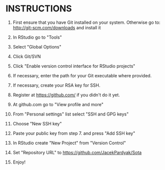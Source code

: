 # INSTRUCTIONS
 1. First ensure that you have Git installed on your system. Otherwise go to:
 http://git-scm.com/downloads and install it
 2. In RStudio go to "Tools"
 3. Select "Global Options"
 4. Click Git/SVN
 5. Click "Enable version control interface for RStudio projects"
 6. If necessary, enter the path for your Git executable where provided.
 7. If necessary, create your RSA key for SSH.

 8. Register at https://github.com/ if you didn't do it yet.
 9. At github.com go to "View profile and more"
10. From "Personal settings" list select "SSH and GPG keys"
11. Choose "New SSH key"
12. Paste your public key from step 7. and press "Add SSH key"

13. In RStudio create "New Project" from "Version Control"
14. Set "Repository URL" to https://github.com/JacekPardyak/Sota

15. Enjoy!

